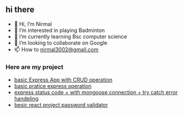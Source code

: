 ## hi there
- 👋 Hi, I’m Nirmal
- 👀 I’m interested in playing Badminton
- 🌱 I’m currently learning Bsc computer science
- 💞️ I’m looking to collaborate on Google
- 📫 How to nirmal3002@gmail.com

### Here are my project
- [basic Express App with CRUD operation](https://github.com/nirmal3002/ExpressProject1)
- [basic pratice express operation](https://github.com/nirmal3002/expressApp2)
- [express status code + with mongoose connection + try catch error handeling](https://github.com/nirmal3002/express-App2)
- [besic react project password validator](https://github.com/nirmal3002/reactApp-prog1/tree/main/password-validator)

<!---
nirmal3002/nirmal3002 is a ✨ special ✨ repository because its `README.md` (this file) appears on your GitHub profile.
You can click the Preview link to take a look at your changes.
--->

